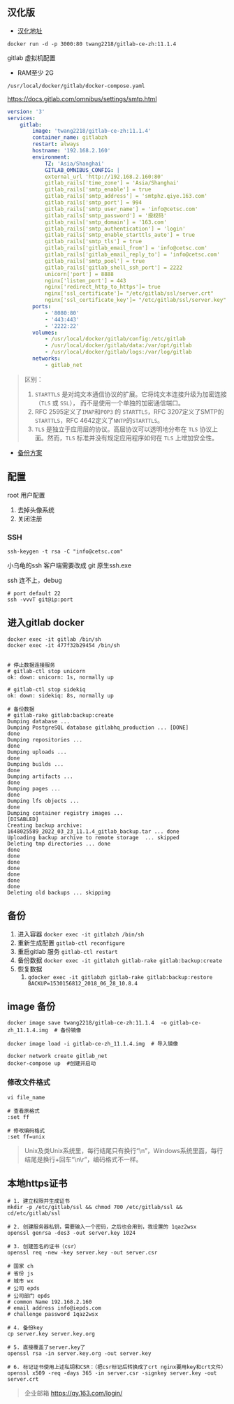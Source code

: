 ## 汉化版



+ [汉化地址](https://hub.docker.com/r/twang2218/gitlab-ce-zh)



`docker run -d -p 3000:80 twang2218/gitlab-ce-zh:11.1.4`

gitlab 虚拟机配置

+ RAM至少 2G



`/usr/local/docker/gitlab/docker-compose.yaml`



https://docs.gitlab.com/omnibus/settings/smtp.html



```yaml
version: '3'
services:
	gitlab:
		image: 'twang2218/gitlab-ce-zh:11.1.4'
		container_name: gitlabzh
		restart: always
		hostname: '192.168.2.160'
		environment:
        	TZ: 'Asia/Shanghai'
	        GITLAB_OMNIBUS_CONFIG: |
	        external_url 'http://192.168.2.160:80'
	        gitlab_rails['time_zone'] = 'Asia/Shanghai'	        	        		   
	        gitlab_rails['smtp_enable'] = true
	        gitlab_rails['smtp_address'] = 'smtphz.qiye.163.com'
	        gitlab_rails['smtp_port'] = 994
	        gitlab_rails['smtp_user_name'] = 'info@cetsc.com'
	        gitlab_rails['smtp_password'] = '授权码'
	        gitlab_rails['smtp_domain'] = '163.com'
	        gitlab_rails['smtp_authentication'] = 'login'
	        gitlab_rails['smtp_enable_starttls_auto'] = true
	        gitlab_rails['smtp_tls'] = true
	        gitlab_rails['gitlab_email_from'] = 'info@cetsc.com'
	        gitlab_rails['gitlab_email_reply_to'] = 'info@cetsc.com' 
	        gitlab_rails['smtp_pool'] = true
	        gitlab_rails['gitlab_shell_ssh_port'] = 2222
	        unicorn['port'] = 8888
	        nginx['listen_port'] = 443
	        nginx['redirect_http_to_https']= true
	        nginx['ssl_certificate']= "/etc/gitlab/ssl/server.crt"
	        nginx['ssl_certificate_key']= "/etc/gitlab/ssl/server.key"
        ports:
	        - '8080:80'
    	    - '443:443'
        	- '2222:22'
        volumes:
        	- /usr/local/docker/gitlab/config:/etc/gitlab
	        - /usr/local/docker/gitlab/data:/var/opt/gitlab
    	    - /usr/local/docker/gitlab/logs:/var/log/gitlab
        networks:
        	- gitlab_net
```

>区别：
>
>1. `STARTTLS` 是对纯文本通信协议的扩展。它将纯文本连接升级为加密连接（`TLS` 或 `SSL`）， 而不是使用一个单独的加密通信端口。
>2. RFC 2595定义了`IMAP`和`POP3` 的 `STARTTLS`，RFC 3207定义了SMTP的 `STARTTLS`，RFC 4642定义了`NNTP`的`STARTTLS`。
>3. `TLS` 是独立于应用层的协议。高层协议可以透明地分布在 `TLS` 协议上面。然而，`TLS` 标准并没有规定应用程序如何在 `TLS` 上增加安全性。

+ [备份方案](https://www.zhaokeli.com/article/8633.html)

## 配置

root 用户配置

1. 去掉头像系统
2. 关闭注册



### SSH

```shell
ssh-keygen -t rsa -C "info@cetsc.com"
```

小乌龟的ssh 客户端需要改成 git 原生ssh.exe



ssh 连不上，debug

```shell
# port default 22
ssh -vvvT git@ip:port
```



## 进入gitlab docker



```shell
docker exec -it gitlab /bin/sh
docker exec -it 477f32b29454 /bin/sh
 
 
# 停止数据连接服务
# gitlab-ctl stop unicorn
ok: down: unicorn: 1s, normally up

# gitlab-ctl stop sidekiq
ok: down: sidekiq: 8s, normally up

# 备份数据
# gitlab-rake gitlab:backup:create
Dumping database ...
Dumping PostgreSQL database gitlabhq_production ... [DONE]
done
Dumping repositories ...
done
Dumping uploads ...
done
Dumping builds ...
done
Dumping artifacts ...
done
Dumping pages ...
done
Dumping lfs objects ...
done
Dumping container registry images ...
[DISABLED]
Creating backup archive: 1648025589_2022_03_23_11.1.4_gitlab_backup.tar ... done
Uploading backup archive to remote storage  ... skipped
Deleting tmp directories ... done
done
done
done
done
done
done
done
Deleting old backups ... skipping
```



## 备份

1. 进入容器 `docker exec -it gitlabzh /bin/sh`
2. 重新生成配置 `gitlab-ctl reconfigure`
3. 重启gitlab 服务 `gitlab-ctl restart`
4. 备份数据 `docker exec -it gitlabzh gitlab-rake gitlab:backup:create`
5. 恢复数据
   1. `gdocker exec -it gitlabzh gitlab-rake gitlab:backup:restore BACKUP=1530156812_2018_06_28_10.8.4`



## image 备份

```shell
docker image save twang2218/gitlab-ce-zh:11.1.4  -o gitlab-ce-zh_11.1.4.img  # 备份镜像

docker image load -i gitlab-ce-zh_11.1.4.img  # 导入镜像

docker network create gitlab_net
docker-compose up  #创建并启动
```



### 修改文件格式

```shell
vi file_name

# 查看原格式
:set ff

# 修改编码格式
:set ff=unix
```

> Unix及类Unix系统里，每行结尾只有换行“\n”，Windows系统里面，每行结尾是换行+回车“\n\r”，编码格式不一样。





## 本地https证书

```shell
# 1. 建立权限并生成证书
mkdir -p /etc/gitlab/ssl && chmod 700 /etc/gitlab/ssl && cd/etc/gitlab/ssl

# 2. 创建服务器私钥，需要输入一个密码，之后也会用到，我设置的 1qaz2wsx
openssl genrsa -des3 -out server.key 1024

# 3. 创建签名的证书（csr）
openssl req -new -key server.key -out server.csr

# 国家 ch
# 省份 js
# 城市 wx
# 公司 epds
# 公司部门 epds
# common Name 192.168.2.160
# email address info@iepds.com
# challenge password 1qaz2wsx

# 4. 备份key
cp server.key server.key.org

# 5. 直接覆盖了server.key了
openssl rsa -in server.key.org -out server.key

# 6. 标记证书使用上述私钥和CSR：（把csr标记后转换成了crt nginx要用key和crt文件）
openssl x509 -req -days 365 -in server.csr -signkey server.key -out server.crt
```

>企业邮箱 https://qy.163.com/login/





